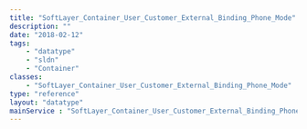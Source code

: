 ```yaml
---
title: "SoftLayer_Container_User_Customer_External_Binding_Phone_Mode"
description: ""
date: "2018-02-12"
tags:
    - "datatype"
    - "sldn"
    - "Container"
classes:
    - "SoftLayer_Container_User_Customer_External_Binding_Phone_Mode"
type: "reference"
layout: "datatype"
mainService : "SoftLayer_Container_User_Customer_External_Binding_Phone_Mode"
---
```

